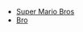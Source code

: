 - [Super Mario Bros ](https://duckduckgo.com/?q=super+mario+brothers&ia=web)
- [Bro](https://duckduckgo.com/?q=bro)



